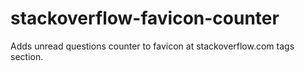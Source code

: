 stackoverflow-favicon-counter
==============================

Adds unread questions counter to favicon at stackoverflow.com tags section.
